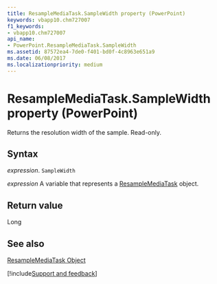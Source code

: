 ```yaml
---
title: ResampleMediaTask.SampleWidth property (PowerPoint)
keywords: vbapp10.chm727007
f1_keywords:
- vbapp10.chm727007
api_name:
- PowerPoint.ResampleMediaTask.SampleWidth
ms.assetid: 87572ea4-7de0-f401-bd0f-4c8963e651a9
ms.date: 06/08/2017
ms.localizationpriority: medium
---
```



# ResampleMediaTask.SampleWidth property (PowerPoint)

Returns the resolution width of the sample. Read-only.


## Syntax

_expression_. `SampleWidth`

_expression_ A variable that represents a [ResampleMediaTask](PowerPoint.ResampleMediaTask.md) object.


## Return value

Long


## See also


[ResampleMediaTask Object](PowerPoint.ResampleMediaTask.md)

[!include[Support and feedback](~/includes/feedback-boilerplate.md)]